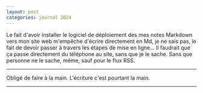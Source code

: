 ```yaml
---
layout: post
categories: journal 2024
---
```


Le fait d'avoir installer le logiciel de déploiement des mes notes Markdown vers mon site web m'empêche d'écrire directement en Md, je ne sais pas, le fait de devoir passer à travers les étapes de mise en ligne... Il faudrait que ça passe directement du téléphone au site, sans que je le sache. Sans que personne ne le sache, même, sauf pour le flux RSS. 

***


Obligé de faire à la main. L'écriture c'est pourtant la main. 

***

